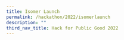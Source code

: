 ```yaml
---
title: Isomer Launch
permalink: /hackathon/2022/isomerlaunch
description: ""
third_nav_title: Hack for Public Good 2022
---
```

